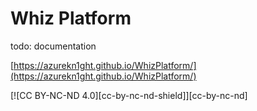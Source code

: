 # Whiz Platform

todo: documentation

[https://azurekn1ght.github.io/WhizPlatform/](https://azurekn1ght.github.io/WhizPlatform/)

\[!\[CC BY-NC-ND 4.0\]\[cc-by-nc-nd-shield\]\]\[cc-by-nc-nd\]
